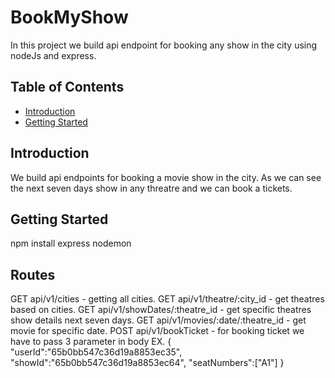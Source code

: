 # BookMyShow

In this project we build api endpoint for booking any show in the city using nodeJs and express.

## Table of Contents

- [Introduction](#introduction)
- [Getting Started](#getting-started)

## Introduction

We build api endpoints for booking a movie show in the city. As we can see the next seven days show in any threatre and we can book a tickets.

## Getting Started

npm install express nodemon

## Routes

GET api/v1/cities - getting all cities.
GET api/v1/theatre/:city_id - get theatres based on cities.
GET api/v1/showDates/:theatre_id - get specific theatres show details next seven days.
GET api/v1/movies/:date/:theatre_id - get movie for specific date.
POST api/v1/bookTicket - for booking ticket we have to pass 3 parameter in body 
EX. {
    "userId":"65b0bb547c36d19a8853ec35",
    "showId":"65b0bb547c36d19a8853ec64",
    "seatNumbers":["A1"]
}
